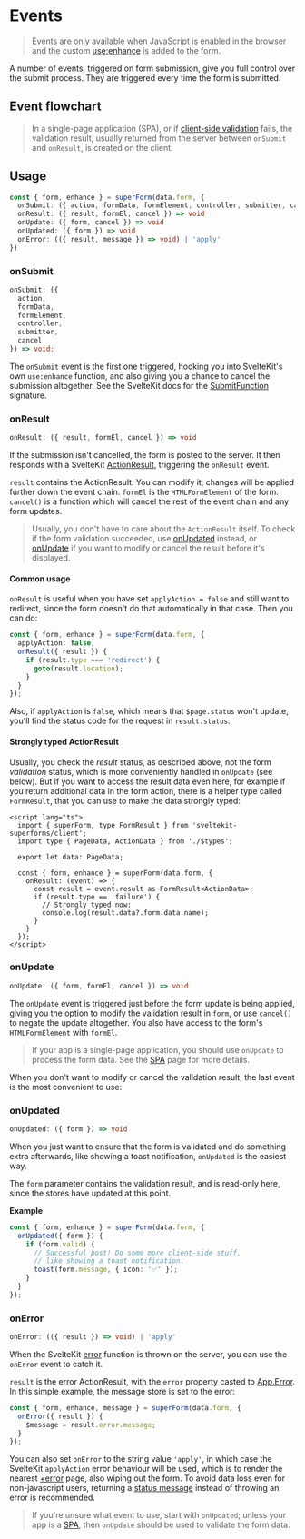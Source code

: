 <script lang="ts">
  import Head from '$lib/Head.svelte'
  import Form from './Form.svelte'
  import Next from '$lib/Next.svelte'
  import Flowchart from './Flowchart.svelte'
	import SuperDebug from 'sveltekit-superforms/client/SuperDebug.svelte'
  import { concepts } from '$lib/navigation/sections'

	export let data;
</script>

# Events

<Head title="Events" />

> Events are only available when JavaScript is enabled in the browser and the custom [use:enhance](/concepts/enhance) is added to the form.

A number of events, triggered on form submission, give you full control over the submit process. They are triggered every time the form is submitted.

## Event flowchart

<Flowchart />

> In a single-page application (SPA), or if [client-side validation](/concepts/client-validation) fails, the validation result, usually returned from the server between `onSubmit` and `onResult`, is created on the client.

## Usage

```ts
const { form, enhance } = superForm(data.form, {
  onSubmit: ({ action, formData, formElement, controller, submitter, cancel }) => void
  onResult: ({ result, formEl, cancel }) => void
  onUpdate: ({ form, cancel }) => void
  onUpdated: ({ form }) => void
  onError: (({ result, message }) => void) | 'apply'
})
```

### onSubmit

```ts
onSubmit: ({
  action,
  formData,
  formElement,
  controller,
  submitter,
  cancel
}) => void;
```

The `onSubmit` event is the first one triggered, hooking you into SvelteKit's own `use:enhance` function, and also giving you a chance to cancel the submission altogether. See the SvelteKit docs for the [SubmitFunction](https://kit.svelte.dev/docs/types#public-types-submitfunction) signature.

### onResult

```ts
onResult: ({ result, formEl, cancel }) => void
```

If the submission isn't cancelled, the form is posted to the server. It then responds with a SvelteKit [ActionResult](https://kit.svelte.dev/docs/types#public-types-actionresult), triggering the `onResult` event.

`result` contains the ActionResult. You can modify it; changes will be applied further down the event chain. `formEl` is the `HTMLFormElement` of the form. `cancel()` is a function which will cancel the rest of the event chain and any form updates.

> Usually, you don't have to care about the `ActionResult` itself. To check if the form validation succeeded, use [onUpdated](/concepts/events#onupdated) instead, or [onUpdate](/concepts/events#onupdate) if you want to modify or cancel the result before it's displayed.

#### Common usage

`onResult` is useful when you have set `applyAction = false` and still want to redirect, since the form doesn't do that automatically in that case. Then you can do:

```ts
const { form, enhance } = superForm(data.form, {
  applyAction: false,
  onResult({ result }) {
    if (result.type === 'redirect') {
      goto(result.location);
    }
  }
});
```

Also, if `applyAction` is `false`, which means that `$page.status` won't update, you'll find the status code for the request in `result.status`.

#### Strongly typed ActionResult

Usually, you check the *result* status, as described above, not the form *validation* status, which is more conveniently handled in `onUpdate` (see below). But if you want to access the result data even here, for example if you return additional data in the form action, there is a helper type called `FormResult`, that you can use to make the data strongly typed:

```svelte
<script lang="ts">
  import { superForm, type FormResult } from 'sveltekit-superforms/client';
  import type { PageData, ActionData } from './$types';

  export let data: PageData;

  const { form, enhance } = superForm(data.form, {
    onResult: (event) => {
      const result = event.result as FormResult<ActionData>;
      if (result.type == 'failure') {
        // Strongly typed now:
        console.log(result.data?.form.data.name);
      }
    }
  });
</script>
```

### onUpdate

```ts
onUpdate: ({ form, formEl, cancel }) => void
```

The `onUpdate` event is triggered just before the form update is being applied, giving you the option to modify the validation result in `form`, or use `cancel()` to negate the update altogether. You also have access to the form's `HTMLFormElement` with `formEl`. 

> If your app is a single-page application, you should use `onUpdate` to process the form data. See the [SPA](/concepts/spa) page for more details.

When you don't want to modify or cancel the validation result, the last event is the most convenient to use:

### onUpdated

```ts
onUpdated: ({ form }) => void
```

When you just want to ensure that the form is validated and do something extra afterwards, like showing a toast notification, `onUpdated` is the easiest way.

The `form` parameter contains the validation result, and is read-only here, since the stores have updated at this point.

**Example**

```ts
const { form, enhance } = superForm(data.form, {
  onUpdated({ form }) {
    if (form.valid) {
      // Successful post! Do some more client-side stuff,
      // like showing a toast notification.
      toast(form.message, { icon: '✅' });
    }
  }
});
```

### onError

```ts
onError: (({ result }) => void) | 'apply'
```

When the SvelteKit [error](https://kit.svelte.dev/docs/errors#expected-errors) function is thrown on the server, you can use the `onError` event to catch it.

`result` is the error ActionResult, with the `error` property casted to [App.Error](https://kit.svelte.dev/docs/types#app-error). In this simple example, the message store is set to the error:

```ts
const { form, enhance, message } = superForm(data.form, {
  onError({ result }) {
    $message = result.error.message;
  }
});
```

You can also set `onError` to the string value `'apply'`, in which case the SvelteKit `applyAction` error behaviour will be used, which is to render the nearest [+error](https://kit.svelte.dev/docs/routing#error) page, also wiping out the form. To avoid data loss even for non-javascript users, returning a [status message](/concepts/messages) instead of throwing an error is recommended.

> If you're unsure what event to use, start with `onUpdated`; unless your app is a [SPA](/concepts/spa), then `onUpdate` should be used to validate the form data.

<Next section={concepts} />
